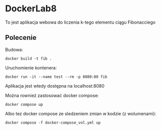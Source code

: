 # DockerLab8
To jest aplikacja webowa do liczenia k-tego elementu ciągu Fibonacciego

## Polecenie
Budowa: 
```
docker build -t fib .
```
Uruchomienie kontenera:
```
docker run -it --name test --rm -p 8080:80 fib
```
Aplikacja jest wtedy dostępna na localhost:8080

Można rownież zastosować docker compose:
```
docker compose up
```
Albo tez docker compose ze sledzeniem zmian w kodzie (z wolumenami):
```
docker compose -f docker-compose_vol.yml up
```
